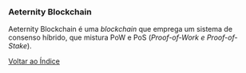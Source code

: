 ### Aeternity Blockchain

Aeternity Blockchain é uma _blockchain_ que emprega um sistema de consenso híbrido, que mistura PoW e PoS (_Proof-of-Work e Proof-of-Stake_).

[Voltar ao Índice](../)